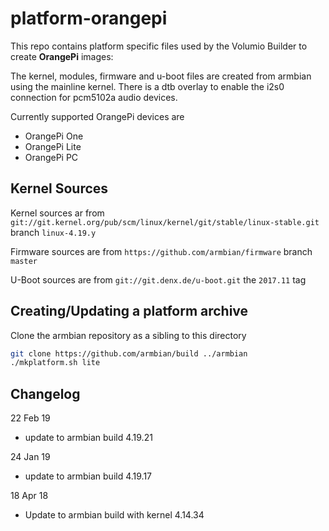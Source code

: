 # platform-orangepi

This repo contains platform specific files used by the Volumio Builder to create **OrangePi** images:

The kernel, modules, firmware and u-boot files are created from armbian using the mainline kernel.
There is a dtb overlay to enable the i2s0 connection for pcm5102a audio devices.

Currently supported OrangePi devices are
* OrangePi One
* OrangePi Lite
* OrangePi PC

## Kernel Sources
Kernel sources ar from `git://git.kernel.org/pub/scm/linux/kernel/git/stable/linux-stable.git` branch `linux-4.19.y`

Firmware sources are from `https://github.com/armbian/firmware` branch `master`

U-Boot sources are from `git://git.denx.de/u-boot.git` the `2017.11` tag

## Creating/Updating a platform archive

Clone the armbian repository as a sibling to this directory
```bash
git clone https://github.com/armbian/build ../armbian
./mkplatform.sh lite
```

## Changelog
22 Feb 19
- update to armbian build 4.19.21

24 Jan 19
- update to armbian build 4.19.17

18 Apr 18
- Update to armbian build with kernel 4.14.34
